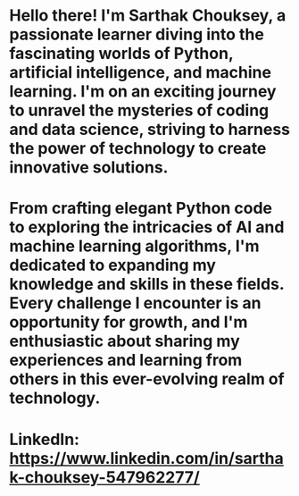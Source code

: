 # Hello there! I'm Sarthak Chouksey, a passionate learner diving into the fascinating worlds of Python, artificial intelligence, and machine learning. I'm on an exciting journey to unravel the mysteries of coding and data science, striving to harness the power of technology to create innovative solutions.

# From crafting elegant Python code to exploring the intricacies of AI and machine learning algorithms, I'm dedicated to expanding my knowledge and skills in these fields. Every challenge I encounter is an opportunity for growth, and I'm enthusiastic about sharing my experiences and learning from others in this ever-evolving realm of technology.


# LinkedIn: https://www.linkedin.com/in/sarthak-chouksey-547962277/